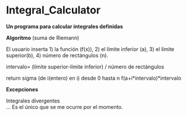 # Integral_Calculator
<b>Un programa para calcular integrales definidas</b>
<p><b>Algoritmo</b>  (suma de Riemann) 
  <p> El usuario inserta 1) la función (f(x)), 2) el límite inferior (a), 3) el límite superior(b), 4) número de rectángulos (n).
  <p> intervalo= (límite superior-límite inferior) / número de rectángulos
  <p> return sigma (de i(entero) en i) desde 0 hasta n f(a+i*intervalo)*intervalo
<p><b>Excepciones</b>
 <p> Integrales divergentes <br> ... Es el único que se me ocurre por el momento.
